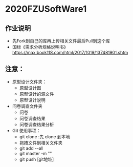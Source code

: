 # 2020FZUSoftWare1

## 作业说明
+ 先Fork到自己的库再上传相关文件最后Pull到这个库
+ 国标《需求分析规格说明书》https://max.book118.com/html/2017/1019/137481901.shtm

## 注意： 
+ 原型设计文件夹：
  + 原型设计图
  + 原型设计的源文件
  + 原型设计说明
+ 问卷调查文件夹
  + 问卷
  + 问卷调查结果
  + 问卷调查结果分析
+ Git 使用事项：
  + git clone :先 clone 到本地
  + 拖拽文件到相关文件夹
  + git add --all
  + git master -m ""
  + git push [git地址]
